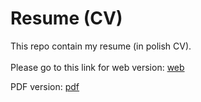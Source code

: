 # Resume (CV)
This repo contain my resume (in polish CV). <br /><br />
Please go to this link for web version:
[web](https://ichal6.github.io/CV/)

PDF version: 
[pdf](pdf%2Flatest%2FMicha%C5%82_Lechowicz_Resume.pdf)

[//]: # (https://www.sejda.com/html-to-pdf?save-link=https://ichal6.github.io/CV/&pageOrientation=portrait&pageSize=a4#results-QXZ02S05-202301031529)
